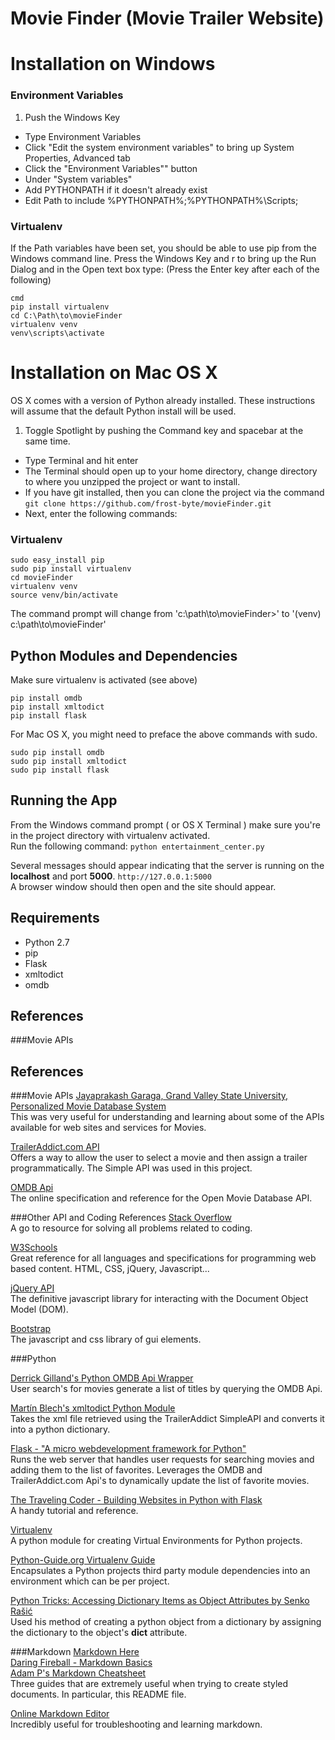 # Movie Finder (Movie Trailer Website)

# Installation on Windows

### Environment Variables
1. Push the Windows Key
- Type Environment Variables
- Click "Edit the system environment variables" to bring up System Properties, Advanced tab
- Click the "Environment Variables"" button
- Under "System variables"
- Add PYTHONPATH if it doesn't already exist
- Edit Path to include %PYTHONPATH%;%PYTHONPATH%\Scripts;
        
### Virtualenv
If the Path variables have been set, you should be able to use pip from the Windows command line.
Press the Windows Key and r to bring up the Run Dialog and in the Open text box type: (Press the Enter key after each of the following)

```
cmd
pip install virtualenv
cd C:\Path\to\movieFinder
virtualenv venv
venv\scripts\activate
```

# Installation on Mac OS X
OS X comes with a version of Python already installed.  These instructions will assume that the default Python install will be used.<br>

1. Toggle Spotlight by pushing the Command key and spacebar at the same time.
- Type Terminal and hit enter
- The Terminal should open up to your home directory, change directory to where you unzipped the project or want to install.
- If you have git installed, then you can clone the project via the command `git clone https://github.com/frost-byte/movieFinder.git`
- Next, enter the following commands:

### Virtualenv
```
sudo easy_install pip
sudo pip install virtualenv
cd movieFinder
virtualenv venv
source venv/bin/activate
```

The command prompt will change from 'c:\path\to\movieFinder>' to '(venv) c:\path\to\movieFinder'
	  
## Python Modules and Dependencies

Make sure virtualenv is activated (see above) 
```
pip install omdb
pip install xmltodict
pip install flask
```

For Mac OS X, you might need to preface the above commands with sudo.
```
sudo pip install omdb
sudo pip install xmltodict
sudo pip install flask
```
	  
## Running the App
From the Windows command prompt ( or OS X Terminal ) make sure you're in the project directory with virtualenv activated.<br>
Run the following command: `python entertainment_center.py`<br>

Several messages should appear indicating that the server is running on the **localhost** and port **5000**. `http://127.0.0.1:5000`<br>
A browser window should then open and the site should appear.

## Requirements
+ Python 2.7
+ pip
+ Flask
+ xmltodict
+ omdb

## References
    
###Movie APIs
## References
    
###Movie APIs
[Jayaprakash Garaga, Grand Valley State University, Personalized Movie Database System](http://scholarworks.gvsu.edu/cgi/viewcontent.cgi?article=1205&context=cistechlib)<br>
This was very useful for understanding and learning about some of the APIs available for web sites and services for Movies.

[TrailerAddict.com API](http://www.traileraddict.com/trailerapi)<br>
Offers a way to allow the user to select a movie and then assign a trailer programmatically. The Simple API was used in this project.</p>

[OMDB Api](http://omdbapi.com)<br>
The online specification and reference for the Open Movie Database API.

###Other API and Coding References
[Stack Overflow](http://stackoverflow.com/)<br>
A go to resource for solving all problems related to coding.

[W3Schools](http://www.w3schools.com/)<br>
Great reference for all languages and specifications for programming web based content. HTML, CSS, jQuery, Javascript...

[jQuery API](http://api.jquery.com)<br>
The definitive javascript library for interacting with the Document Object Model (DOM).

[Bootstrap](http://www.getbootstrap.com)<br>
The javascript and css library of gui elements.
	
###Python

[Derrick Gilland's Python OMDB Api Wrapper](https://github.com/dgilland/omdb.py)<br>
User search's for movies generate a list of titles by querying the OMDB Api.<br>

[Martín Blech's xmltodict Python Module](https://github.com/martinblech/xmltodict)<br>
Takes the xml file retrieved using the TrailerAddict SimpleAPI and converts it into a python dictionary.<br>

[Flask - "A micro webdevelopment framework for Python"](http://flask.pocoo.org/docs/0.10/)<br>
Runs the web server that handles user requests for searching movies and adding them to the list of favorites. Leverages the OMDB and TrailerAddict.com Api's to dynamically	update the list of favorite movies.<br>

[The Traveling Coder - Building Websites in Python with Flask](http://maximebf.com/blog/2012/10/building-websites-in-python-with-flask/)<br>
A handy tutorial and reference.<br>

[Virtualenv](https://virtualenv.pypa.io/en/latest/index.html)<br>
A python module for creating Virtual Environments for Python projects.

[Python-Guide.org Virtualenv Guide](http://docs.python-guide.org/en/latest/dev/virtualenvs/)<br>
Encapsulates a Python projects third party module dependencies into an environment which can be per project.

[Python Tricks: Accessing Dictionary Items as Object Attributes by Senko Rašić](http://goodcode.io/articles/python-dict-object/)<br>
Used his method of creating a python object from a dictionary by assigning the dictionary to the object's __dict__ attribute.

###Markdown
[Markdown Here](http://markdown-here.com/)<br>
[Daring Fireball - Markdown Basics](https://daringfireball.net/projects/markdown/basics)<br>
[Adam P's Markdown Cheatsheet](https://github.com/adam-p/markdown-here/wiki/Markdown-Cheatsheet)<br>
Three guides that are extremely useful when trying to create styled documents.  In particular, this README file.<br>

[Online Markdown Editor](http://markable.in/editor/)<br>
Incredibly useful for troubleshooting and learning markdown.